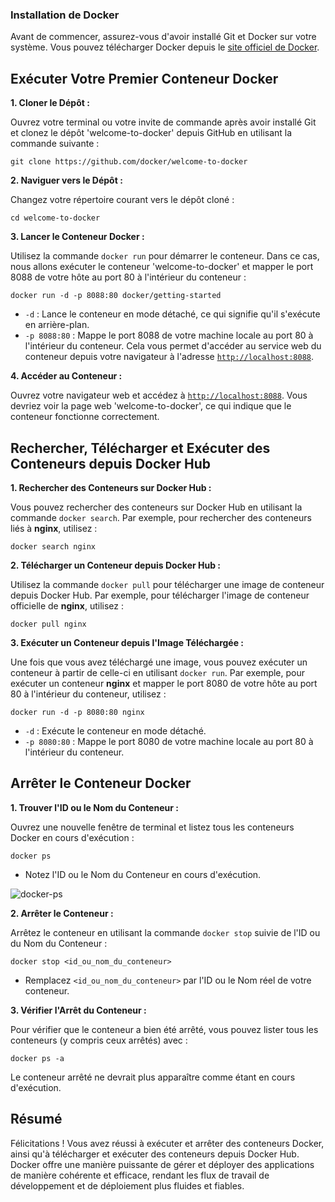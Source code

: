 ### Installation de Docker

Avant de commencer, assurez-vous d'avoir installé Git et Docker sur votre système. Vous pouvez télécharger Docker depuis le [site officiel de Docker](https://www.docker.com/products/docker-desktop/).

## Exécuter Votre Premier Conteneur Docker

**1. Cloner le Dépôt :**

Ouvrez votre terminal ou votre invite de commande après avoir installé Git et clonez le dépôt 'welcome-to-docker' depuis GitHub en utilisant la commande suivante :
   ```
   git clone https://github.com/docker/welcome-to-docker
   ```

**2. Naviguer vers le Dépôt :**

Changez votre répertoire courant vers le dépôt cloné :
   ```
   cd welcome-to-docker
   ```

**3. Lancer le Conteneur Docker :**

Utilisez la commande `docker run` pour démarrer le conteneur. Dans ce cas, nous allons exécuter le conteneur 'welcome-to-docker' et mapper le port 8088 de votre hôte au port 80 à l'intérieur du conteneur :
   ```
   docker run -d -p 8088:80 docker/getting-started
   ```

- `-d` : Lance le conteneur en mode détaché, ce qui signifie qu'il s'exécute en arrière-plan.
- `-p 8088:80` : Mappe le port 8088 de votre machine locale au port 80 à l'intérieur du conteneur. Cela vous permet d'accéder au service web du conteneur depuis votre navigateur à l'adresse [`http://localhost:8088`](http://localhost:8088).

**4. Accéder au Conteneur :**

Ouvrez votre navigateur web et accédez à [`http://localhost:8088`](http://localhost:8088). Vous devriez voir la page web 'welcome-to-docker', ce qui indique que le conteneur fonctionne correctement.

## Rechercher, Télécharger et Exécuter des Conteneurs depuis Docker Hub

**1. Rechercher des Conteneurs sur Docker Hub :**

Vous pouvez rechercher des conteneurs sur Docker Hub en utilisant la commande `docker search`. Par exemple, pour rechercher des conteneurs liés à **nginx**, utilisez :
   ```
   docker search nginx
   ```

**2. Télécharger un Conteneur depuis Docker Hub :**

Utilisez la commande `docker pull` pour télécharger une image de conteneur depuis Docker Hub. Par exemple, pour télécharger l'image de conteneur officielle de **nginx**, utilisez :
   ```
   docker pull nginx
   ```

**3. Exécuter un Conteneur depuis l'Image Téléchargée :**

Une fois que vous avez téléchargé une image, vous pouvez exécuter un conteneur à partir de celle-ci en utilisant `docker run`. Par exemple, pour exécuter un conteneur **nginx** et mapper le port 8080 de votre hôte au port 80 à l'intérieur du conteneur, utilisez :
   ```
   docker run -d -p 8080:80 nginx
   ```

- `-d` : Exécute le conteneur en mode détaché.
- `-p 8080:80` : Mappe le port 8080 de votre machine locale au port 80 à l'intérieur du conteneur.

## Arrêter le Conteneur Docker

**1. Trouver l'ID ou le Nom du Conteneur :**

Ouvrez une nouvelle fenêtre de terminal et listez tous les conteneurs Docker en cours d'exécution :
   ```
   docker ps
   ```

- Notez l'ID ou le Nom du Conteneur en cours d'exécution.

![docker-ps](img/docker-ps.png)

**2. Arrêter le Conteneur :**

Arrêtez le conteneur en utilisant la commande `docker stop` suivie de l'ID ou du Nom du Conteneur :
   ```
   docker stop <id_ou_nom_du_conteneur>
   ```

- Remplacez `<id_ou_nom_du_conteneur>` par l'ID ou le Nom réel de votre conteneur.

**3. Vérifier l'Arrêt du Conteneur :**

Pour vérifier que le conteneur a bien été arrêté, vous pouvez lister tous les conteneurs (y compris ceux arrêtés) avec :
   ```
   docker ps -a
   ```

Le conteneur arrêté ne devrait plus apparaître comme étant en cours d'exécution.

## Résumé

Félicitations ! Vous avez réussi à exécuter et arrêter des conteneurs Docker, ainsi qu'à télécharger et exécuter des conteneurs depuis Docker Hub. Docker offre une manière puissante de gérer et déployer des applications de manière cohérente et efficace, rendant les flux de travail de développement et de déploiement plus fluides et fiables.
